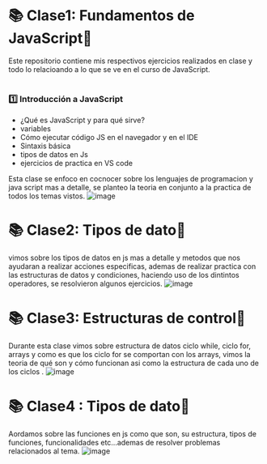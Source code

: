 # 📚 Clase1: Fundamentos de JavaScript🚀
Este repositorio contiene mis respectivos ejercicios realizados en clase y todo lo relacioando a lo que se ve en el curso de JavaScript.
# 

### 1️⃣ Introducción a JavaScript  
- ¿Qué es JavaScript y para qué sirve?
- variables
- Cómo ejecutar código JS en el navegador y en el IDE  
- Sintaxis básica
- tipos de datos en Js
- ejercicios de practica en VS code

Esta clase se enfoco en cocnocer sobre los lenguajes de programacion y java script mas a detalle, se planteo la teoria en conjunto a la practica de todos los temas vistos.
![image](https://github.com/user-attachments/assets/f7e8b7b0-eb51-4489-88b4-7debd26a3c82)


# 📚 Clase2: Tipos de dato🚀
vimos sobre los tipos de datos en js mas a detalle y metodos que nos ayudaran a realizar acciones especificas, ademas de realizar practica con las estructuras de datos y condiciones, haciendo uso de los dintintos operadores, se resolvieron algunos ejercicios.
![image](https://github.com/user-attachments/assets/523e90f2-b8f7-40f6-817b-0b624927b4de)


# 📚 Clase3: Estructuras de control🚀
Durante esta clase vimos sobre estructura de datos ciclo while, ciclo for, arrays y como es que los ciclo for se comportan con los arrays, vimos la teoria de qué son y cómo funcionan asi como la estructura de cada uno de los ciclos .
![image](https://github.com/user-attachments/assets/523e90f2-b8f7-40f6-817b-0b624927b4de)




# 📚 Clase4 : Tipos de dato🚀
Aordamos sobre las funciones en js como que son, su estructura, tipos de funciones, funcionalidades etc...ademas de resolver problemas relacionados al tema.
![image](https://github.com/user-attachments/assets/523e90f2-b8f7-40f6-817b-0b624927b4de)